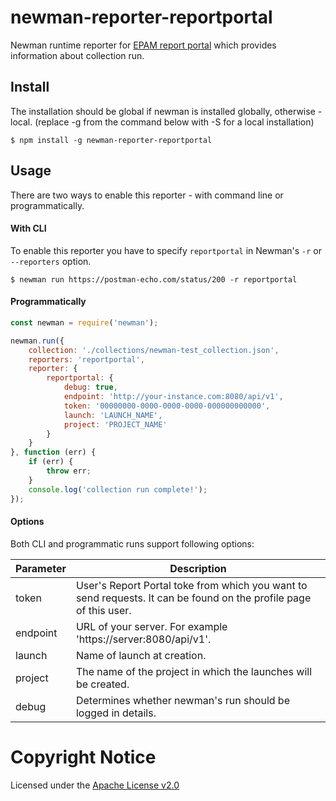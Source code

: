 # newman-reporter-reportportal
Newman runtime reporter for [EPAM report portal](https://github.com/reportportal/reportportal) which provides information about collection run.

## Install

The installation should be global if newman is installed globally, otherwise - local. (replace -g from the command below with -S for a local installation)

```console
$ npm install -g newman-reporter-reportportal
```

## Usage
There are two ways to enable this reporter - with command line or programmatically.

#### With CLI
To enable this reporter you have to specify `reportportal` in Newman's `-r` or `--reporters` option.

```console
$ newman run https://postman-echo.com/status/200 -r reportportal
```

#### Programmatically

```javascript
const newman = require('newman');

newman.run({
    collection: './collections/newman-test_collection.json',
    reporters: 'reportportal',
    reporter: {
        reportportal: {
            debug: true,
            endpoint: 'http://your-instance.com:8080/api/v1',
            token: '00000000-0000-0000-0000-000000000000',
            launch: 'LAUNCH_NAME',
            project: 'PROJECT_NAME'
        }
    }
}, function (err) {
    if (err) {
        throw err;
    }
    console.log('collection run complete!');
});
```

#### Options

Both CLI and programmatic runs support following options:

Parameter | Description
--------- | -----------
token     | User's Report Portal toke from which you want to send requests. It can be found on the profile page of this user.
endpoint  | URL of your server. For example 'https://server:8080/api/v1'.
launch    | Name of launch at creation.
project   | The name of the project in which the launches will be created.
debug     | Determines whether newman's run should be logged in details.

# Copyright Notice

Licensed under the [Apache License v2.0](LICENSE)

